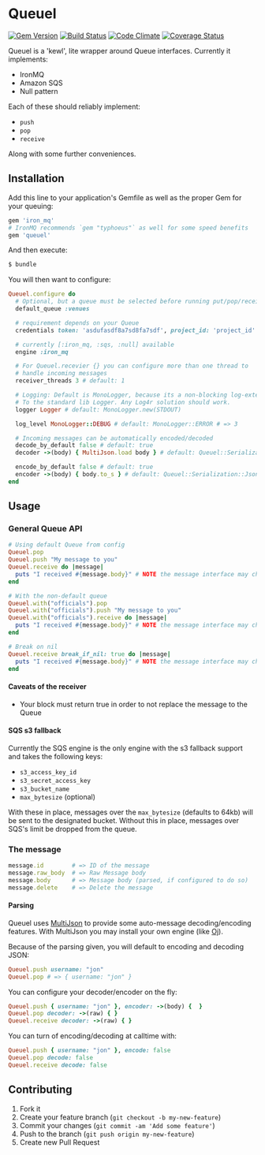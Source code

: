 Queuel
======

[![Gem Version](https://badge.fury.io/rb/queuel.png)](http://badge.fury.io/rb/queuel)
[![Build Status](https://travis-ci.org/sportngin/queuel.png?branch=master)](https://travis-ci.org/sportngin/queuel)
[![Code Climate](https://codeclimate.com/github/sportngin/queuel.png)](https://codeclimate.com/github/sportngin/queuel)
[![Coverage Status](https://coveralls.io/repos/sportngin/queuel/badge.png)](https://coveralls.io/r/sportngin/queuel)

Queuel is a 'kewl', lite wrapper around Queue interfaces. Currently it implements:

* IronMQ
* Amazon SQS
* Null pattern

Each of these should reliably implement:

* `push`
* `pop`
* `receive`

Along with some further conveniences.



Installation
------------

Add this line to your application's Gemfile as well as the proper Gem for
your queuing:

```ruby
gem 'iron_mq'
# IronMQ recommends `gem "typhoeus"` as well for some speed benefits
gem 'queuel'
```

And then execute:

```bash
$ bundle
```

You will then want to configure:

```ruby
Queuel.configure do
  # Optional, but a queue must be selected before running put/pop/receive
  default_queue :venues

  # requirement depends on your Queue
  credentials token: 'asdufasdf8a7sd8fa7sdf', project_id: 'project_id'

  # currently [:iron_mq, :sqs, :null] available
  engine :iron_mq

  # For Queuel.recevier {} you can configure more than one thread to
  # handle incoming messages
  receiver_threads 3 # default: 1

  # Logging: Default is MonoLogger, because its a non-blocking log-extension
  # To the standard lib Logger. Any Log4r solution should work.
  logger Logger # default: MonoLogger.new(STDOUT)

  log_level MonoLogger::DEBUG # default: MonoLogger::ERROR # => 3

  # Incoming messages can be automatically encoded/decoded
  decode_by_default false # default: true
  decoder ->(body) { MultiJson.load body } # default: Queuel::Serialization::Json::Decoder

  encode_by_default false # default: true
  encoder ->(body) { body.to_s } # default: Queuel::Serialization::Json::Encoder
end
```



Usage
-----

### General Queue API

```ruby
# Using default Queue from config
Queuel.pop
Queuel.push "My message to you"
Queuel.receive do |message|
  puts "I received #{message.body}" # NOTE the message interface may change, this is currently not wrapped by the gem
end

# With the non-default queue
Queuel.with("officials").pop
Queuel.with("officials").push "My message to you"
Queuel.with("officials").receive do |message|
  puts "I received #{message.body}" # NOTE the message interface may change, this is currently not wrapped by the gem
end

# Break on nil
Queuel.receive break_if_nil: true do |message|
  puts "I received #{message.body}" # NOTE the message interface may change, this is currently not wrapped by the gem
end
```

#### Caveats of the receiver

* Your block must return true in order to not replace the message to the Queue

#### SQS s3 fallback

Currently the SQS engine is the only engine with the s3 fallback support and
takes the following keys:

* `s3_access_key_id`
* `s3_secret_access_key`
* `s3_bucket_name`
* `max_bytesize` (optional)

With these in place, messages over the `max_bytesize` (defaults to 64kb) will
be sent to the designated bucket.  Without this in place, messages over SQS's
limit be dropped from the queue.


### The message

```ruby
message.id        # => ID of the message
message.raw_body  # => Raw Message body
message.body      # => Message body (parsed, if configured to do so)
message.delete    # => Delete the message
```

#### Parsing

Queuel uses [MultiJson](https://github.com/intridea/multi_json) to provide
some auto-message decoding/encoding features. With MultiJson you may install your own engine
(like [Oj](https://github.com/ohler55/oj)).

Because of the parsing given, you will default to encoding and decoding JSON:

```ruby
Queuel.push username: "jon"
Queuel.pop # => { username: "jon" }
```

You can configure your decoder/encoder on the fly:

```ruby
Queuel.push { username: "jon" }, encoder: ->(body) {  }
Queuel.pop decoder: ->(raw) { }
Queuel.receive decoder: ->(raw) { }
```

You can turn of encoding/decoding at calltime with:

```ruby
Queuel.push { username: "jon" }, encode: false
Queuel.pop decode: false
Queuel.receive decode: false
```



Contributing
------------

1. Fork it
2. Create your feature branch (`git checkout -b my-new-feature`)
3. Commit your changes (`git commit -am 'Add some feature'`)
4. Push to the branch (`git push origin my-new-feature`)
5. Create new Pull Request

